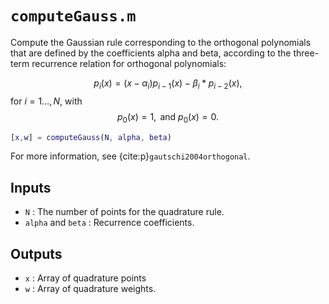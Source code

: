 # `computeGauss.m`

Compute the Gaussian rule corresponding to the orthogonal polynomials that are defined by the coefficients alpha and beta, according to the three-term recurrence relation for orthogonal polynomials:

$$
p_i(x) = (x-\alpha_i) p_{i-1}(x) - \beta_i*p_{i-2}(x),
$$
for $i=1\ldots,N$, 
with
$$
p_0(x) = 1, \text{ and } p_0(x) = 0.
$$

```matlab
[x,w] = computeGauss(N, alpha, beta)
```

For more information, see
{cite:p}`gautschi2004orthogonal`.
## Inputs

* `N` : The number of points for the quadrature rule.
* `alpha` and `beta` : Recurrence coefficients.

## Outputs

* `x` : Array of quadrature points
* `w` : Array of quadrature weights.